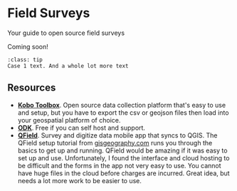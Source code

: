 # Field Surveys
Your guide to open source field surveys

Coming soon!

```{admonition} Case 1
:class: tip
Case 1 text. And a whole lot more text
```



## Resources
- **[Kobo Toolbox](https://www.kobotoolbox.org)**. Open source data collection platform that's easy to use and setup, but you have to export the csv or geojson files then load into your geospatial platform of choice.
- **[ODK](https://getodk.org)**. Free if you can self host and support.
- **[QField](https://qfield.org)**. Survey and digitize data mobile app that syncs to QGIS. The QField setup tutorial from [gisgeography.com](https://gisgeography.com/qfield/) runs you through the basics to get up and running. QField would be amazing if it was easy to set up and use. Unfortunately, I found the interface and cloud hosting to be difficult and the forms in the app not very easy to use. You cannot have huge files in the cloud before charges are incurred. Great idea, but needs a lot more work to be easier to use.
